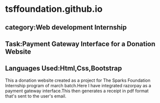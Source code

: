 # tsffoundation.github.io
## category:Web development Internship
## Task:Payment Gateway Interface for a Donation Website
## Languages Used:Html,Css,Bootstrap
This a donation website created as a project for The Sparks Foundation Internship program of march batch.Here I have integrated razorpay as a payment gateway interface.This then generates a receipt in pdf format that's sent to the user's email.

